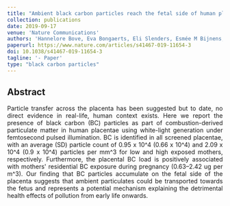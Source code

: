 ```yaml
---
title: "Ambient black carbon particles reach the fetal side of human placenta"
collection: publications
date: 2019-09-17
venue: 'Nature Communications'
authors: 'Hannelore Bove, Eva Bongaerts, Eli Slenders, Esmée M Bijnens, Nelly D Saenen, Wilfried Gyselaers, Peter Van Eyken, Michelle Plusquin, Maarten BJ Roeffaers, Marcel Ameloot, Tim S Nawrot'
paperurl: https://www.nature.com/articles/s41467-019-11654-3
doi: 10.1038/s41467-019-11654-3
tagline: '- Paper'
type: "black carbon particles"
---
```


<h2> Abstract </h2>
<p align= "justify">
Particle transfer across the placenta has been suggested but to date, no direct evidence in real-life, human context exists. Here we report the presence of black carbon (BC) particles as part of combustion-derived particulate matter in human placentae using white-light generation under femtosecond pulsed illumination. BC is identified in all screened placentae, with an average (SD) particle count of 0.95 x 10^4 (0.66 x 10^4) and 2.09 x 10^4 (0.9 x 10^4) particles per mm^3 for low and high exposed mothers, respectively. Furthermore, the placental BC load is positively associated with mothers' residential BC exposure during pregnancy (0.63–2.42 ug per m^3). Our finding that BC particles accumulate on the fetal side of the placenta suggests that ambient particulates could be transported towards the fetus and represents a potential mechanism explaining the detrimental health effects of pollution from early life onwards.
  
  
  
  
